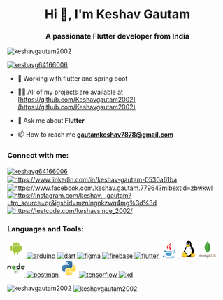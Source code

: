 <h1 align="center">Hi 👋, I'm Keshav Gautam</h1>
<h3 align="center">A passionate Flutter developer from India</h3>

<p align="left"> <img src="https://komarev.com/ghpvc/?username=keshavgautam2002&label=Profile%20views&color=0e75b6&style=flat" alt="keshavgautam2002" /> </p>

<p align="left"> <a href="https://twitter.com/keshavg64166006" target="blank"><img src="https://img.shields.io/twitter/follow/keshavg64166006?logo=twitter&style=for-the-badge" alt="keshavg64166006" /></a> </p>

- 🌱 Working with flutter and spring boot

- 👨‍💻 All of my projects are available at [https://github.com/Keshavgautam2002](https://github.com/Keshavgautam2002)

- 💬 Ask me about **Flutter**

- 📫 How to reach me **gautamkeshav7878@gmail.com**

<h3 align="left">Connect with me:</h3>
<p align="left">
<a href="https://twitter.com/keshavg64166006" target="blank"><img align="center" src="https://raw.githubusercontent.com/rahuldkjain/github-profile-readme-generator/master/src/images/icons/Social/twitter.svg" alt="keshavg64166006" height="30" width="40" /></a>
<a href="https://linkedin.com/in/https://www.linkedin.com/in/keshav-gautam-0530a61ba" target="blank"><img align="center" src="https://raw.githubusercontent.com/rahuldkjain/github-profile-readme-generator/master/src/images/icons/Social/linked-in-alt.svg" alt="https://www.linkedin.com/in/keshav-gautam-0530a61ba" height="30" width="40" /></a>
<a href="https://fb.com/https://www.facebook.com/keshav.gautam.77964?mibextid=zbwkwl" target="blank"><img align="center" src="https://raw.githubusercontent.com/rahuldkjain/github-profile-readme-generator/master/src/images/icons/Social/facebook.svg" alt="https://www.facebook.com/keshav.gautam.77964?mibextid=zbwkwl" height="30" width="40" /></a>
<a href="https://instagram.com/https://instagram.com/keshav._.gautam?utm_source=qr&igshid=mznlngnkzwq4mg%3d%3d" target="blank"><img align="center" src="https://raw.githubusercontent.com/rahuldkjain/github-profile-readme-generator/master/src/images/icons/Social/instagram.svg" alt="https://instagram.com/keshav._.gautam?utm_source=qr&igshid=mznlngnkzwq4mg%3d%3d" height="30" width="40" /></a>
<a href="https://www.leetcode.com/https://leetcode.com/keshavsince_2002/" target="blank"><img align="center" src="https://raw.githubusercontent.com/rahuldkjain/github-profile-readme-generator/master/src/images/icons/Social/leet-code.svg" alt="https://leetcode.com/keshavsince_2002/" height="30" width="40" /></a>
</p>

<h3 align="left">Languages and Tools:</h3>
<p align="left"> <a href="https://developer.android.com" target="_blank" rel="noreferrer"> <img src="https://raw.githubusercontent.com/devicons/devicon/master/icons/android/android-original-wordmark.svg" alt="android" width="40" height="40"/> </a> <a href="https://www.arduino.cc/" target="_blank" rel="noreferrer"> <img src="https://cdn.worldvectorlogo.com/logos/arduino-1.svg" alt="arduino" width="40" height="40"/> </a> <a href="https://dart.dev" target="_blank" rel="noreferrer"> <img src="https://www.vectorlogo.zone/logos/dartlang/dartlang-icon.svg" alt="dart" width="40" height="40"/> </a> <a href="https://www.figma.com/" target="_blank" rel="noreferrer"> <img src="https://www.vectorlogo.zone/logos/figma/figma-icon.svg" alt="figma" width="40" height="40"/> </a> <a href="https://firebase.google.com/" target="_blank" rel="noreferrer"> <img src="https://www.vectorlogo.zone/logos/firebase/firebase-icon.svg" alt="firebase" width="40" height="40"/> </a> <a href="https://flutter.dev" target="_blank" rel="noreferrer"> <img src="https://www.vectorlogo.zone/logos/flutterio/flutterio-icon.svg" alt="flutter" width="40" height="40"/> </a> <a href="https://www.java.com" target="_blank" rel="noreferrer"> <img src="https://raw.githubusercontent.com/devicons/devicon/master/icons/java/java-original.svg" alt="java" width="40" height="40"/> </a> <a href="https://www.linux.org/" target="_blank" rel="noreferrer"> <img src="https://raw.githubusercontent.com/devicons/devicon/master/icons/linux/linux-original.svg" alt="linux" width="40" height="40"/> </a> <a href="https://www.mongodb.com/" target="_blank" rel="noreferrer"> <img src="https://raw.githubusercontent.com/devicons/devicon/master/icons/mongodb/mongodb-original-wordmark.svg" alt="mongodb" width="40" height="40"/> </a> <a href="https://nodejs.org" target="_blank" rel="noreferrer"> <img src="https://raw.githubusercontent.com/devicons/devicon/master/icons/nodejs/nodejs-original-wordmark.svg" alt="nodejs" width="40" height="40"/> </a> <a href="https://postman.com" target="_blank" rel="noreferrer"> <img src="https://www.vectorlogo.zone/logos/getpostman/getpostman-icon.svg" alt="postman" width="40" height="40"/> </a> <a href="https://www.python.org" target="_blank" rel="noreferrer"> <img src="https://raw.githubusercontent.com/devicons/devicon/master/icons/python/python-original.svg" alt="python" width="40" height="40"/> </a> <a href="https://www.tensorflow.org" target="_blank" rel="noreferrer"> <img src="https://www.vectorlogo.zone/logos/tensorflow/tensorflow-icon.svg" alt="tensorflow" width="40" height="40"/> </a> <a href="https://www.adobe.com/products/xd.html" target="_blank" rel="noreferrer"> <img src="https://cdn.worldvectorlogo.com/logos/adobe-xd.svg" alt="xd" width="40" height="40"/> </a> </p>

<p><img align="left" src="https://github-readme-stats.vercel.app/api/top-langs?username=keshavgautam2002&show_icons=true&locale=en&layout=compact" alt="keshavgautam2002" /></p>

<p>&nbsp;<img align="center" src="https://github-readme-stats.vercel.app/api?username=keshavgautam2002&show_icons=true&locale=en" alt="keshavgautam2002" /></p>
